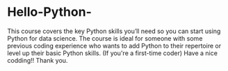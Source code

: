 # Hello-Python-
This course covers the key Python skills you’ll need so you can start using Python for data science. The course is ideal for someone with some previous coding experience who wants to add Python to their repertoire or level up their basic Python skills. (If you're a first-time coder) 
Have a nice codding!!
Thank you.
